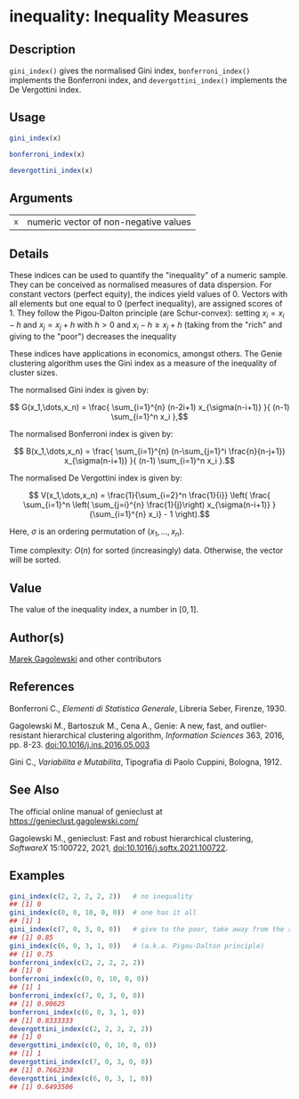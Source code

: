 # inequality: Inequality Measures

## Description

`gini_index()` gives the normalised Gini index, `bonferroni_index()` implements the Bonferroni index, and `devergottini_index()` implements the De Vergottini index.

## Usage

``` r
gini_index(x)

bonferroni_index(x)

devergottini_index(x)
```

## Arguments

|     |                                       |
|-----|---------------------------------------|
| `x` | numeric vector of non-negative values |

## Details

These indices can be used to quantify the \"inequality\" of a numeric sample. They can be conceived as normalised measures of data dispersion. For constant vectors (perfect equity), the indices yield values of 0. Vectors with all elements but one equal to 0 (perfect inequality), are assigned scores of 1. They follow the Pigou-Dalton principle (are Schur-convex): setting $x_i = x_i - h$ and $x_j = x_j + h$ with $h > 0$ and $x_i - h \geq x_j + h$ (taking from the \"rich\" and giving to the \"poor\") decreases the inequality

These indices have applications in economics, amongst others. The Genie clustering algorithm uses the Gini index as a measure of the inequality of cluster sizes.

The normalised Gini index is given by:

$$
    G(x_1,\dots,x_n) = \frac{
    \sum_{i=1}^{n} (n-2i+1) x_{\sigma(n-i+1)}
    }{
    (n-1) \sum_{i=1}^n x_i
    },$$

The normalised Bonferroni index is given by:

$$
    B(x_1,\dots,x_n) = \frac{
    \sum_{i=1}^{n}  (n-\sum_{j=1}^i \frac{n}{n-j+1})
         x_{\sigma(n-i+1)}
    }{
    (n-1) \sum_{i=1}^n x_i
    }.$$

The normalised De Vergottini index is given by:

$$
    V(x_1,\dots,x_n) =
    \frac{1}{\sum_{i=2}^n \frac{1}{i}} \left(
       \frac{ \sum_{i=1}^n \left( \sum_{j=i}^{n} \frac{1}{j}\right)
       x_{\sigma(n-i+1)} }{\sum_{i=1}^{n} x_i} - 1
    \right).$$

Here, $\sigma$ is an ordering permutation of $(x_1,\dots,x_n)$.

Time complexity: $O(n)$ for sorted (increasingly) data. Otherwise, the vector will be sorted.

## Value

The value of the inequality index, a number in $[0, 1]$.

## Author(s)

[Marek Gagolewski](https://www.gagolewski.com/) and other contributors

## References

Bonferroni C., *Elementi di Statistica Generale*, Libreria Seber, Firenze, 1930.

Gagolewski M., Bartoszuk M., Cena A., Genie: A new, fast, and outlier-resistant hierarchical clustering algorithm, *Information Sciences* 363, 2016, pp. 8-23. [doi:10.1016/j.ins.2016.05.003](https://doi.org/10.1016/j.ins.2016.05.003)

Gini C., *Variabilita e Mutabilita*, Tipografia di Paolo Cuppini, Bologna, 1912.

## See Also

The official online manual of <span class="pkg">genieclust</span> at <https://genieclust.gagolewski.com/>

Gagolewski M., <span class="pkg">genieclust</span>: Fast and robust hierarchical clustering, *SoftwareX* 15:100722, 2021, [doi:10.1016/j.softx.2021.100722](https://doi.org/10.1016/j.softx.2021.100722).

## Examples




```r
gini_index(c(2, 2, 2, 2, 2))   # no inequality
## [1] 0
gini_index(c(0, 0, 10, 0, 0))  # one has it all
## [1] 1
gini_index(c(7, 0, 3, 0, 0))   # give to the poor, take away from the rich
## [1] 0.85
gini_index(c(6, 0, 3, 1, 0))   # (a.k.a. Pigou-Dalton principle)
## [1] 0.75
bonferroni_index(c(2, 2, 2, 2, 2))
## [1] 0
bonferroni_index(c(0, 0, 10, 0, 0))
## [1] 1
bonferroni_index(c(7, 0, 3, 0, 0))
## [1] 0.90625
bonferroni_index(c(6, 0, 3, 1, 0))
## [1] 0.8333333
devergottini_index(c(2, 2, 2, 2, 2))
## [1] 0
devergottini_index(c(0, 0, 10, 0, 0))
## [1] 1
devergottini_index(c(7, 0, 3, 0, 0))
## [1] 0.7662338
devergottini_index(c(6, 0, 3, 1, 0))
## [1] 0.6493506
```
